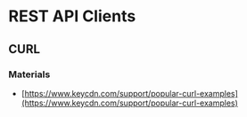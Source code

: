 # REST API Clients

## CURL
### Materials
* [https://www.keycdn.com/support/popular-curl-examples](https://www.keycdn.com/support/popular-curl-examples)